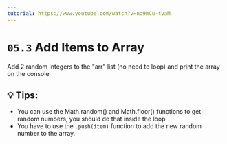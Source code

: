 ```yaml
---
tutorial: https://www.youtube.com/watch?v=no9mCu-tvaM
---
```


# `05.3` Add Items to Array

Add 2 random integers to the "arr" list (no need to loop) and print the array on the console

## 💡 Tips:

- You can use the Math.random() and Math.floor() functions to get random numbers, you should do that inside the loop
- You have to use the `.push(item)` function to add the new random number to the array.
